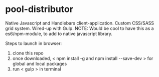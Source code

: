# pool-distributor

Native Javascript and Handlebars client-application. Custom CSS/SASS grid system. Wired-up with Gulp. 
NOTE: Would be cool to have this as a es6/npm-module, to add to native javascript library.

Steps to launch in browser: 
1. clone this repo
2. once downloaded, < npm install -g and npm install --save-dev > for global and local packages
3. run < gulp > in terminal 
 
